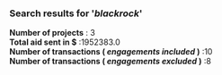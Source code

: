 ### Search results for '_blackrock_'<br />
  __Number of projects__ : 3<br />
__Total aid sent in $__ :1952383.0<br />
__Number of transactions ( *engagements included* )__ :10<br />
__Number of transactions ( *engagements excluded* )__ :8<br />

